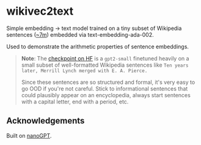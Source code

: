 # wikivec2text

Simple embedding -> text model trained on a tiny subset of Wikipedia sentences ([~7m](https://www.kaggle.com/datasets/mikeortman/wikipedia-sentences)) embedded via text-embedding-ada-002. 

Used to demonstrate the arithmetic properties of sentence embeddings. 

> **Note**:
> The [checkpoint on HF](https://huggingface.co/MF-FOOM/wikivec2text) is a `gpt2-small` finetuned heavily on a small subset of well-formatted Wikipedia sentences like `Ten years later, Merrill Lynch merged with E. A. Pierce.`
>
> Since these sentences are so structured and formal, it's very easy to go OOD if you're not careful. Stick to informational sentences that could plausibly appear on an encyclopedia, always start sentences with a capital letter, end with a period, etc.

## Acknowledgements

Built on [nanoGPT](https://github.com/karpathy/nanoGPT).
